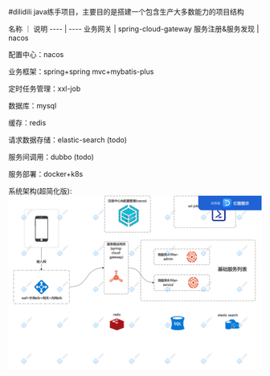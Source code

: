 #dilidili
java练手项目，主要目的是搭建一个包含生产大多数能力的项目结构

 名称 ｜ 说明
 ---- | ----
 业务网关 | spring-cloud-gateway
 服务注册&服务发现 | nacos

配置中心：nacos

业务框架：spring+spring mvc+mybatis-plus

定时任务管理：xxl-job

数据库：mysql

缓存：redis

请求数据存储：elastic-search (todo)

服务间调用：dubbo (todo)

服务部署：docker+k8s

系统架构(超简化版):
![image](绘图1.jpg)
